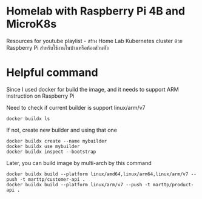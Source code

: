 # Homelab with Raspberry Pi 4B and MicroK8s
Resources for youtube playlist - สร้าง Home Lab Kubernetes cluster ด้วย Raspberry Pi สำหรับใช้งานในบ้านหรือห้องส่วนตัว

# Helpful command

Since I used docker for build the image, and it needs to support ARM instruction on Raspberry Pi

Need to check if current builder is support linux/arm/v7
```shell
docker buildx ls
```

If not, create new builder and using that one
```shell
docker buildx create --name mybuilder
docker buildx use mybuilder
docker buildx inspect --bootstrap
```

Later, you can build image by multi-arch by this command
```shell
docker buildx build --platform linux/amd64,linux/arm64,linux/arm/v7 --push -t marttp/customer-api .
docker buildx build --platform linux/arm/v7 --push -t marttp/product-api .
```